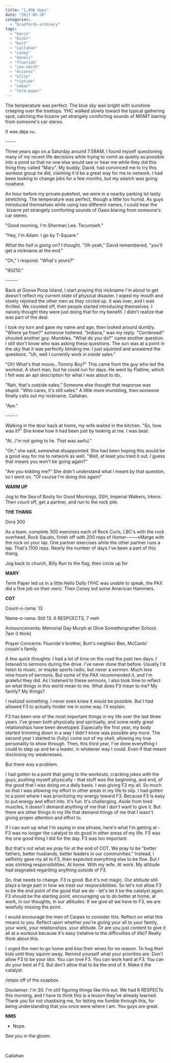 ```yaml
---
title: "1,096 days"
date: "2017-05-26"
categories: 
  - "bradfords-ordinary"
tags: 
  - "banjo"
  - "biner"
  - "burt"
  - "callahan"
  - "coney"
  - "denali"
  - "fluoride"
  - "joe-smith"
  - "mccants"
  - "ollie"
  - "riptide"
  - "saban"
  - "term-paper"
---
```


The temperature was perfect. The blue sky was bright with sunshine creeping over the treetops. YHC walked slowly toward the typical gathering spot, catching the bizarre yet strangely comforting sounds of MGMT blaring from someone's car stereo.

It was deja vu.

\-----

Three years ago on a Saturday around 7:58AM, I found myself questioning many of my recent life decisions while trying to vomit as quietly as possible into a pond so that no one else would see or hear me while they did this thing they called "Mary". My buddy, David, had convinced me to try this workout group he did, claiming it'd be a great way for me to network. I had been looking to change jobs for a few months, but my search was going nowhere.

An hour before my private pukefest, we were in a nearby parking lot lazily stretching. The temperature was perfect, though a little too humid. As guys introduced themselves while using two different names, I could hear the  bizarre yet strangely comforting sounds of Oasis blaring from someone's car stereo.

"Good morning, I'm Sherman Lee. Tecumseh."

"Hey, I'm Adam. I go by T-Square."

_What the hell is going on?_ I thought. "Oh yeah," David remembered, "you'll get a nickname at the end."

"Oh," I respond. "What's yours?"

"90210."

\------

Back at Goose Poop Island, I start praying this nickname I'm about to get doesn't reflect my current state of physical disaster. I wiped my mouth and slowly rejoined the other men as they circled up. It was over, and I was thrilled. We counted off, then people started introducing themselves. I naively thought they were just doing that for my benefit. I didn't realize that was part of the deal.

I took my turn and gave my name and age, then looked around dumbly. "Where ya from?" someone hollered. "Indiana," was my reply. "Cornbread!" shouted another guy. Mumbles. "What do you do?" came another question. I still don't know who was asking these questions. The sun was at a point in the sky that it was perfectly blinding me. I just squinted and answered the questions. "Uh, well I currently work in inside sales."

"Oh! What's that movie...Tommy Boy?" This came from the guy who led the workout. A short man, but he could run for days. He went by Flatline, which I felt was an apt description for what I was about to do.

"Nah, that's outside sales." Someone else thought that response was stupid. "Who cares, it's still sales." A little more mumbling, then someone finally calls out my nickname. Callahan.

"Aye."

\------

Walking in the door back at home, my wife waited in the kitchen. "So, how was it?" She knew how it had been just by looking at me. I was beat.

"Al...I'm not going to lie. That was awful."

"Oh," she said, somewhat disappointed. She had been hoping this would be a good way for me to network as well. "Well, at least you tried it out. I guess that means you won't be going again?"

"Are you kidding me?" She didn't understand what I meant by that question, so I went on. "Of course I'm doing this again!"

**WARM UP**

Jog to the Sea of Booty for Good Mornings, SSH, Imperial Walkers, Irkens. Then count off, get a partner, and run to the rock pile.

**THE THANG**

Dora 300

As a team, complete 300 exercises each of Rock Curls, LBC's with the rock overhead, Rock Squats, finish off with 200 reps of Homer---->Marge with the rock on your lap. One partner exercises while the other partner runs a lap. That's 1100 reps. Nearly the number of days I've been a part of this thang.

Jog back to church, Billy Run to the flag, then circle up for

**MARY**

Term Paper led us in a little Hello Dolly (YHC was unable to speak, the PAX did a fine job on their own). Then Coney led some American Hammers.

**COT**

Count-o-rama: 13

Name-o-rama: Still 13. 6 RESPCECTS, 7 meh

Announcements: Memorial Day Murph at Olive Somethingrather School. 7am (I think)

Prayer Concerns: Fluoride's brother, Burt's neighbor Ben, McCants' cousin's family

A few quick thoughts: I had a lot of time on the road the past two days. I listened to sermons during the drive. I've never done that before. Usually I'd listen to music, or maybe sports radio, but never a sermon. Much less nine hours of sermons. But some of the PAX recommended it, and I'm grateful they did. As I listened to these sermons, I also took time to reflect on what things in this world mean to me. What does F3 mean to me? My family? My things?

I realized something. I never even knew it would be possible. But I had allowed F3 to actually hinder me in some way. I'll explain.

F3 has been one of the most important things in my life over the last three years. I've grown both physically and spiritually, and some really great relationships have been developed. Especially the first year, my body started trimming down in a way I didn't know was possible any more. The second year I started to (fully) come out of my shell, allowing my true personality to show through. Then, this third year, I've done everything I could to step up and be a leader, in whatever way I could. Even if that meant disclosing my weaknesses.

But there was a problem.

I had gotten to a point that going to the workouts, cracking jokes with the guys, pushing myself physically - that stuff was the beginning, and end, of the good that I was doing on a daily basis. I was giving F3 my all. So much so that I was allowing my effort in other areas in my life to slip. I had gotten to a point where I was prioritizing my energy toward F3. Because F3 is easy to put energy and effort into. It's fun. It's challenging. Aside from tired muscles, it doesn't demand anything of me that I don't want to give it. But there are other things in my life that demand things of me that I wasn't giving proper attention and effort to.

If I can sum up what I'm saying in one phrase, here's what I'm getting at - F3 was no longer the catalyst to do good in other areas of my life. F3 was the one good thing I did for the day. F3 was too important.

But that's not what we pray for at the end of COT. We pray to be "better fathers, better husbands, better leaders in our communities." Instead, I selfishly gave my all to F3, then expected everything else to be fine. But I was shirking responsibilities. At home. With my wife. At work. My attitude had stagnated regarding anything outside of F3.

So, that needs to change. F3 is good. But it's not magic. Our attitude still plays a large part in how we treat our responsibilities. So let's not allow F3 to be the end point of the good that we do - let's let it be the catalyst again. F3 should be the starting point, encouraging us to do better at home, at work, in our thoughts, in our attitudes. If we give all we have to F3, we are woefully missing the point.

I would encourage the men of Carpex to consider this. Reflect on what this means to you. Reflect upon whether you're giving your all to your family, your work, your relationships, your attitude. Or are you just content to give it all at a workout because it's easy (relative to the difficulties of life)? Really think about this.

I urged the men to go home and kiss their wives for no reason. To hug their kids until they squirm away. Remind yourself what your priorities are. Don't allow F3 to be your idol. You can love F3. You can work hard at F3. You can do your best at F3. But don't allow that to be the end of it. Make it the catalyst.

/steps off of the soapbox

Disclaimer: I'm 30. I'm still figuring things like this out. We had 6 RESPECTs this morning, and I have to think this is a lesson they've already learned. Thank you for not chastising me, for letting me fumble through this, for being understanding that you once were where I am. You guys are great.

**NMS**

- Nope.

See you in the gloom.

 

Callahan
